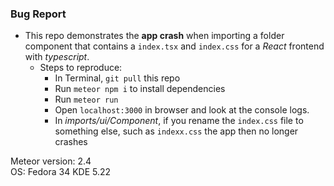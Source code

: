 ### Bug Report 
- This repo demonstrates the **app crash** when importing a folder component that contains a `index.tsx` and `index.css` for a _React_ frontend with _typescript_.
   - Steps to reproduce:
      - In Terminal, `git pull` this repo
      - Run `meteor npm i` to install dependencies
      - Run `meteor run`
      - Open `localhost:3000` in browser and look at the console logs.  
      - In _imports/ui/Component_, if you rename the `index.css` file to something else, such as `indexx.css` the app then no longer crashes

Meteor version: 2.4 </br>
OS: Fedora 34 KDE 5.22